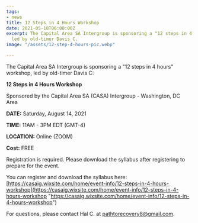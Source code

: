 ```yaml
---
tags:
- news
title: 12 Steps in 4 Hours Workshop
date: 2021-05-18T06:00:00Z
excerpt: The Capital Area SA Intergroup is sponsoring a "12 steps in 4 hours" workshop,
  led by old-timer Davis C.
image: "/assets/12-step-4-hours-pic.webp"

---
```

The Capital Area SA Intergroup is sponsoring a "12 steps in 4 hours" workshop, led by old-timer Davis C:

**12 Steps in 4 Hours Workshop**

Sponsored by the Capital Area SA (CASA) Intergroup - Washington, DC Area 

**DATE:** Saturday, August 14, 2021

**TIME:** 11AM - 3PM EDT (GMT-4)

**LOCATION:** Online (ZOOM)

**Cost:** FREE

Registration is required. Please download the syllabus after registering to prepare for the event. 

You can register and download the syllabus here: [https://casaig.wixsite.com/home/event-info/12-steps-in-4-hours-workshop](https://casaig.wixsite.com/home/event-info/12-steps-in-4-hours-workshop "https://casaig.wixsite.com/home/event-info/12-steps-in-4-hours-workshop")

For questions, please contact Hal C. at pathtorecovery8@gmail.com.